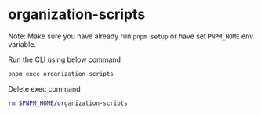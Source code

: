 # organization-scripts

Note: Make sure you have already run `pnpm setup` or have set `PNPM_HOME` env variable.

Run the CLI using below command
```sh
pnpm exec organization-scripts
```

Delete exec command
```sh
rm $PNPM_HOME/organization-scripts
```